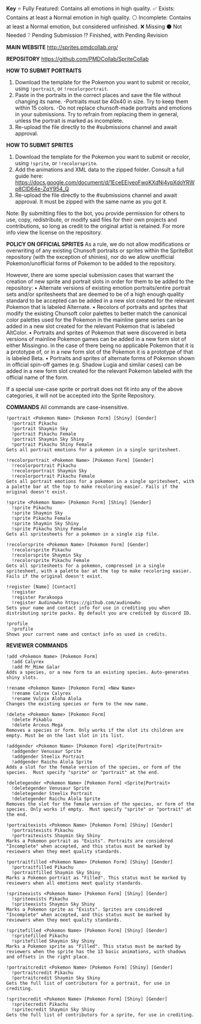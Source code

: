 **Key**
:star: Fully Featured: Contains all emotions in high quality.
:white_check_mark: Exists: Contains at least a Normal emotion in high quality.
:white_circle: Incomplete: Contains at least a Normal emotion, but considered unfinished.
:x: Missing
:black_circle: Not Needed
:grey_question: Pending Submission
:interrobang: Finished, with Pending Revision



**MAIN WEBSITE**
http://sprites.pmdcollab.org/



**REPOSITORY**
https://github.com/PMDCollab/SpriteCollab



**HOW TO SUBMIT PORTRAITS**
1. Download the template for the Pokemon you want to submit or recolor, using `!portrait`, or `!recolorportrait`.
2. Paste in the portraits in the correct places and save the file without changing its name.
  -Portraits must be 40x40 in size. Try to keep them within 15 colors.
  -Do not replace chunsoft-made portraits and emotions in your submissions.  Try to refrain from replacing them in general, unless the portrait is marked as incomplete.
3. Re-upload the file directly to the #submissions channel and await approval.

**HOW TO SUBMIT SPRITES**
1. Download the template for the Pokemon you want to submit or recolor, using `!sprite`, or `!recolorsprite`.
2. Add the animations and XML data to the zipped folder.  Consult a full guide here: https://docs.google.com/document/d/1EceEEjyeoFwoKXdNj4vpXdoYRWp8CID64e-ZqY954_Q
3. Re-upload the file directly to the #submissions channel and await approval.  It must be zipped with the same name as you got it.

Note: By submitting files to the bot, you provide permission for others to use, copy, redistribute, or modify said files for their own projects and contributions, so long as credit to the original artist is retained.  For more info view the license on the repository.


**POLICY ON OFFICIAL SPRITES**
As a rule, we do not allow modifications or overwriting of any existing Chunsoft portraits or sprites within the SpriteBot repository (with the exception of shinies), nor do we allow unofficial Pokemon/unofficial forms of Pokemon to be added to the repository.

However, there are some special submission cases that warrant the creation of new sprite and portrait slots in order for them to be added to the repository:
• Alternate versions of existing emotion portraits/entire portrait sets and/or spritesheets that are deemed to be of a high enough quality standard to be accepted can be added in a new slot created for the relevant Pokemon that is labeled Alternate.
• Recolors of portraits and sprites that modify the existing Chunsoft color palettes to better match the canonical color palettes used for the Pokemon in the mainline game series can be added in a new slot created for the relevant Pokemon that is labeled AltColor.
• Portraits and sprites of Pokemon that were discovered in beta versions of mainline Pokemon games can be added in a new form slot of either Missingno. in the case of there being no applicable Pokemon that it is a prototype of, or in a new form slot of the Pokemon it is a prototype of that is labeled Beta.
• Portraits and sprites of alternate forms of Pokemon shown in official spin-off games (e.g. Shadow Lugia and similar cases) can be added in a new form slot created for the relevant Pokemon labeled with the official name of the form.

If a special use-case sprite or portrait does not fit into any of the above categories, it will not be accepted into the Sprite Repository.


**COMMANDS**
All commands are case-insensitive.
```
!portrait <Pokemon Name> [Pokemon Form] [Shiny] [Gender]
  !portrait Pikachu
  !portrait Shaymin Sky
  !portrait Pikachu Female
  !portrait Shaymin Sky Shiny
  !portrait Pikachu Shiny Female
Gets all portrait emotions for a pokemon in a single spritesheet.

!recolorportrait <Pokemon Name> [Pokemon Form] [Gender]
  !recolorportrait Pikachu
  !recolorportrait Shaymin Sky
  !recolorportrait Pikachu Female
Gets all portrait emotions for a pokemon in a single spritesheet, with a palette bar at the top to make recoloring easier. Fails if the original doesn't exist.

!sprite <Pokemon Name> [Pokemon Form] [Shiny] [Gender]
  !sprite Pikachu
  !sprite Shaymin Sky
  !sprite Pikachu Female
  !sprite Shaymin Sky Shiny
  !sprite Pikachu Shiny Female
Gets all spritesheets for a pokemon in a single zip file.

!recolorsprite <Pokemon Name> [Pokemon Form] [Gender]
  !recolorsprite Pikachu
  !recolorsprite Shaymin Sky
  !recolorsprite Pikachu Female
Gets all spritesheets for a pokemon, compressed in a single spritesheet, with a palette bar at the top to make recoloring easier. Fails if the original doesn't exist.
```


```
!register [Name] [Contact]
  !register
  !register Parakoopa
  !register Audinowho https://github.com/audinowho 
Sets your name and contact info for use in crediting you when distributing sprite packs. By default you are credited by discord ID.

!profile
  !profile
Shows your current name and contact info as used in credits.
```



**REVIEWER COMMANDS**
```
!add <Pokemon Name> [Pokemon Form]
  !add Calyrex
  !add Mr_Mime Galar
Adds a species, or a new form to an existing species. Auto-generates shiny slots.

!rename <Pokemon Name> [Pokemon Form] <New Name>
  !rename Calrex Calyrex
  !rename Vulpix Aloha Alola
Changes the existing species or form to the new name.

!delete <Pokemon Name> [Pokemon Form]
  !delete Pikablu
  !delete Arceus Mega
Removes a species or form. Only works if the slot its children are empty. Must be on the last slot in its list.

!addgender <Pokemon Name> [Pokemon Form] <Sprite|Portrait>
  !addgender Venusaur Sprite
  !addgender Steelix Portrait
  !addgender Raichu Alola Sprite
Adds a slot for the female version of the species, or form of the species.  Must specify "sprite" or "portrait" at the end.

!deletegender <Pokemon Name> [Pokemon Form] <Sprite|Portrait>
  !deletegender Venusaur Sprite
  !deletegender Steelix Portrait
  !deletegender Raichu Alola Sprite
Removes the slot for the female version of the species, or form of the species. Only works if empty.  Must specify "sprite" or "portrait" at the end.
```


```
!portraitexists <Pokemon Name> [Pokemon Form] [Shiny] [Gender]
  !portraitexists Pikachu
  !portraitexists Shaymin Sky Shiny
Marks a Pokemon portrait as "Exists". Portraits are considered "Incomplete" when accepted, and this status must be marked by reviewers when they meet quality standards.

!portraitfilled <Pokemon Name> [Pokemon Form] [Shiny] [Gender]
  !portraitfilled Pikachu
  !portraitfilled Shaymin Sky Shiny
Marks a Pokemon portrait as "Filled". This status must be marked by reviewers when all emotions meet quality standards.

!spriteexists <Pokemon Name> [Pokemon Form] [Shiny] [Gender]
  !spriteexists Pikachu
  !spriteexists Shaymin Sky Shiny
Marks a Pokemon sprite as "Exists". Sprites are considered "Incomplete" when accepted, and this status must be marked by reviewers when they meet quality standards.

!spritefilled <Pokemon Name> [Pokemon Form] [Shiny] [Gender]
  !spritefilled Pikachu
  !spritefilled Shaymin Sky Shiny
Marks a Pokemon sprite as "Filled". This status must be marked by reviewers when the sprite has the 13 basic animations, with shadows and offsets in the right place.
```


```
!portraitcredit <Pokemon Name> [Pokemon Form] [Shiny] [Gender]
  !portraitcredit Pikachu
  !portraitcredit Shaymin Sky Shiny
Gets the full list of contributors for a portrait, for use in crediting.

!spritecredit <Pokemon Name> [Pokemon Form] [Shiny] [Gender]
  !spritecredit Pikachu
  !spritecredit Shaymin Sky Shiny
Gets the full list of contributors for a sprite, for use in crediting.
```
